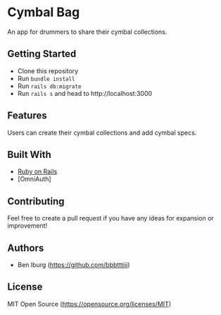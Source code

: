 # Cymbal Bag
An app for drummers to share their cymbal collections.

## Getting Started

- Clone this repository
- Run `bundle install`
- Run `rails db:migrate`
- Run `rails s` and head to http://localhost:3000

## Features

Users can create their cymbal collections and add cymbal specs.

## Built With

- [Ruby on Rails](http://rubyonrails.org)
- [OmniAuth]

## Contributing

Feel free to create a pull request if you have any ideas for expansion or improvement!

## Authors

- Ben Iburg (https://github.com/bbbtttiii)

## License

MIT Open Source (https://opensource.org/licenses/MIT)